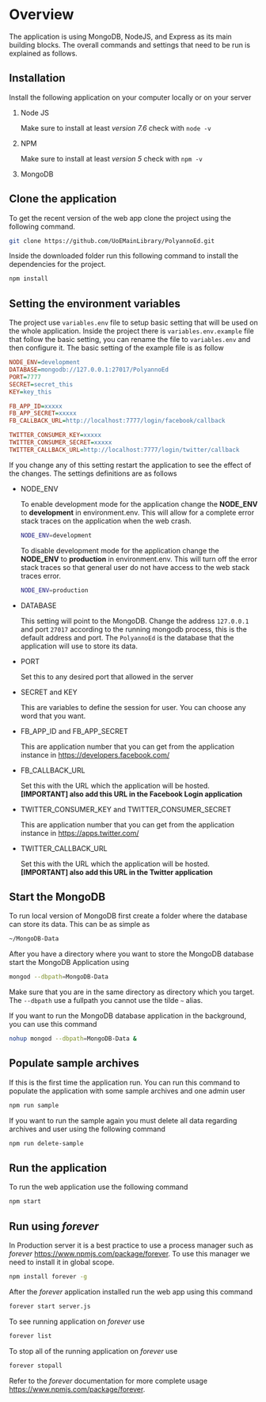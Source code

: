 # Overview

The application is using MongoDB, NodeJS, and Express as its main building blocks. The overall commands and settings that need to be run is explained as follows.

## Installation

Install the following application on your computer locally or on your server

1.  Node JS

    Make sure to install at least _version 7.6_ check with `node -v`

2.  NPM

    Make sure to install at least _version 5_ check with `npm -v`

3.  MongoDB

## Clone the application

To get the recent version of the web app clone the project using the following command.

```Bash
git clone https://github.com/UoEMainLibrary/PolyannoEd.git
```

Inside the downloaded folder run this following command to install the dependencies for the project.

```Bash
npm install
```

## Setting the environment variables

The project use `variables.env` file to setup basic setting that will be used on the whole application. Inside the project there is `variables.env.example` file that follow the basic setting, you can rename the file to `variables.env` and then configure it. The basic setting of the example file is as follow

```ini
NODE_ENV=development
DATABASE=mongodb://127.0.0.1:27017/PolyannoEd
PORT=7777
SECRET=secret_this
KEY=key_this

FB_APP_ID=xxxxx
FB_APP_SECRET=xxxxx
FB_CALLBACK_URL=http://localhost:7777/login/facebook/callback

TWITTER_CONSUMER_KEY=xxxxx
TWITTER_CONSUMER_SECRET=xxxxx
TWITTER_CALLBACK_URL=http://localhost:7777/login/twitter/callback
```

If you change any of this setting restart the application to see the effect of the changes. The settings definitions are as follows

-   NODE_ENV

      To enable development mode for the application change the **NODE_ENV** to **development** in environment.env. This will allow for a complete error stack traces on the application when the web crash.

    ```Bash
    NODE_ENV=development
    ```

      To disable development mode for the application change the **NODE_ENV** to **production** in environment.env. This will turn off the error stack traces so that general user do not have access to the web stack traces error.

    ```Bash
    NODE_ENV=production
    ```

-   DATABASE

      This setting will point to the MongoDB. Change the address `127.0.0.1` and port `27017` according to the running mongodb process, this is the default address and port. The `PolyannoEd` is the database that the application will use to store its data.

-   PORT

      Set this to any desired port that allowed in the server

-   SECRET and KEY

      This are variables to define the session for user. You can choose any word that you want.

-   FB_APP_ID and FB_APP_SECRET

      This are application number that you can get from the application instance in <https://developers.facebook.com/>

-   FB_CALLBACK_URL

      Set this with the URL which the application will be hosted. **[IMPORTANT] also add this URL in the Facebook Login application**

-   TWITTER_CONSUMER_KEY and TWITTER_CONSUMER_SECRET

      This are application number that you can get from the application instance in <https://apps.twitter.com/>

-   TWITTER_CALLBACK_URL

      Set this with the URL which the application will be hosted. **[IMPORTANT] also add this URL in the Twitter application**

## Start the MongoDB

To run local version of MongoDB first create a folder where the database can store its data. This can be as simple as

```bash
~/MongoDB-Data
```

After you have a directory where you want to store the MongoDB database start the MongoDB Application using

```Bash
mongod --dbpath=MongoDB-Data
```

Make sure that you are in the same directory as directory which you target. The `--dbpath` use a fullpath you cannot use the tilde `~` alias.

If you want to run the MongoDB database application in the background, you can use this command

```Bash
nohup mongod --dbpath=MongoDB-Data &
```

## Populate sample archives

If this is the first time the application run. You can run this command to populate the application with some sample archives and one admin user

```Bash
npm run sample
```

If you want to run the sample again you must delete all data regarding archives and user using the following command

```Bash
npm run delete-sample
```

## Run the application

To run the web application use the following command

```Bash
npm start
```

## Run using _forever_

In Production server it is a best practice to use a process manager such as _forever_ <https://www.npmjs.com/package/forever>. To use this manager we need to install it in global scope.

```Bash
npm install forever -g
```

After the _forever_ application installed run the web app using this command

```Bash
forever start server.js
```

To see running application on _forever_ use

```Bash
forever list
```

To stop all of the running application on _forever_ use

```Bash
forever stopall
```

Refer to the _forever_ documentation for more complete usage <https://www.npmjs.com/package/forever>.
